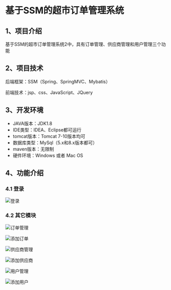 # 基于SSM的超市订单管理系统

## 1、项目介绍

基于SSM的超市订单管理系统2中，具有订单管理、供应商管理和用户管理三个功能


## 2、项目技术

后端框架：SSM（Spring、SpringMVC、Mybatis）

前端技术：jsp、css、JavaScript、JQuery

## 3、开发环境

- JAVA版本：JDK1.8
- IDE类型：IDEA、Eclipse都可运行
- tomcat版本：Tomcat 7-10版本均可
- 数据库类型：MySql（5.x和8.x版本都可） 
- maven版本：无限制
- 硬件环境：Windows 或者 Mac OS


## 4、功能介绍

### 4.1 登录

![登录](https://project-images-1256969109.cos.ap-chongqing.myqcloud.com/Typora-Images/202208021316950.jpg)

### 4.2 其它模块

![订单管理](https://project-images-1256969109.cos.ap-chongqing.myqcloud.com/Typora-Images/202208021316208.jpg)



![添加订单](https://project-images-1256969109.cos.ap-chongqing.myqcloud.com/Typora-Images/202208021316021.jpg)

![供应商管理](https://project-images-1256969109.cos.ap-chongqing.myqcloud.com/Typora-Images/202208021316937.jpg)

![添加供应商](https://project-images-1256969109.cos.ap-chongqing.myqcloud.com/Typora-Images/202208021316948.jpg)

![用户管理](https://project-images-1256969109.cos.ap-chongqing.myqcloud.com/Typora-Images/202208021317180.jpg)

![添加用户](https://project-images-1256969109.cos.ap-chongqing.myqcloud.com/Typora-Images/202208021317758.jpg)


